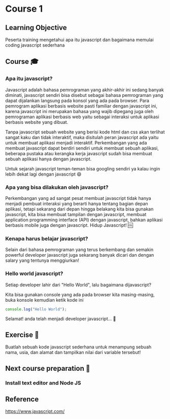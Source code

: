 # Course 1

## Learning Objective
Peserta training mengetahui apa itu javascript dan bagaimana memulai coding javascript sederhana

## Course :mortar_board:
### Apa itu javascript?

Javascript adalah bahasa pemrograman yang akhir-akhir ini sedang banyak diminati, javascript sendiri bisa disebut sebagai bahasa pemrograman yang dapat dijalankan langsung
pada konsol yang ada pada browser. Para pemrogram aplikasi berbasis website pasti familiar dengan javascript ini, karena javascript ini merupakan bahasa yang wajib dipegang
juga oleh pemrograman aplikasi berbasis web yaitu sebagai interaksi untuk aplikasi berbasis website yang dibuat.

Tanpa javascript sebuah website yang berisi kode html dan css akan terlihat sangat kaku dan tidak interaktif, maka disitulah peran javascript ada yaitu untuk membuat aplikasi
menjadi interaktif. Perkembangan yang ada membuat javascript dapat berdiri sendiri untuk membuat sebuah aplikasi, beberapa pustaka atau kerangka kerja javascript sudah bisa
membuat sebuah aplikasi hanya dengan javascript.

Untuk sejarah javascript teman-teman bisa googling sendiri ya kalau ingin lebih dekat lagi dengan javascript :smile: 

### Apa yang bisa dilakukan oleh javascript?

Perkembangan yang ad sangat pesat membuat javascript tidak hanya menjadi pembuat interaksi yang berarti hanya tentang bagian depan aplikasi, tetapi sekarang dari depan hingga
belakang kita bisa gunakan javascript, kita bisa membuat tampilan dengan javascript, membuat application programming interface (API) dengan javascript, bahkan aplikasi berbasis
mobile juga dengan javascript. Hidup Javascript! :cool:

### Kenapa harus belajar javascript?

Selain dari bahasa pemrograman yang terus berkembang dan semakin powerful developer javascript juga sekarang banyak dicari dan dengan salary yang tentunya menggiurkan!

### Hello world javascript?
Setiap developer lahir dari "Hello World", lalu bagaimana dijavascript?

Kita bisa gunakan console yang ada pada browser kita masing-masing, buka konsole kemudian ketik kode ini

```javascript
console.log("Hello World");
```

Selamat! anda telah menjadi developer javascript... :round_pushpin:

## Exercise :muscle:
Buatlah sebuah kode javascript sederhana untuk menampung sebuah nama, usia, dan alamat dan tampilkan nilai dari variable tersebut!

## Next course preparation :100:
### Install text editor and Node JS

## Reference
https://www.javascript.com/
